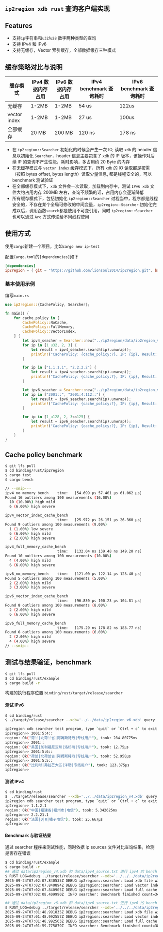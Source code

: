 ## `ip2region xdb rust` 查询客户端实现

## Features
- 支持`ip`字符串和`u32`/`u28` 数字两种类型的查询
- 支持 IPv4 和 IPv6
- 支持无缓存，Vector 索引缓存，全部数据缓存三种模式

## 缓存策略对比与说明
| 缓存模式         | IPv4 数据内存占用 | IPv6 数据内存占用 | IPv4 benchmark 查询耗时 | IPv6 benchmark 查询耗时 |
| ------------ | ----------- | ----------- | ------------------- |---------------------|
| 无缓存          | 1-2MB       | 1-2MB       | 54 us               | 122us               |
| vector index | 1-2MB       | 1-2MB       | 27 us               | 100us               |
| 全部缓存         | 20 MB       | 200 MB      | 120 ns              | 178 ns              |

- 在 `ip2region::Searcher` 初始化的时候会产生一次 IO, 读取 `xdb` 的 header 信息以初始化 `Searcher`，header 信息主要包含了 `xdb` 的 IP 版本，该操作对后续 IP 的查询不产生性能，耗时影响，多占用约 20 Byte 的内存
- 在无缓存模式与 `vector index` 缓存模式下，所有 `xdb` 的 IO 读取都是按需（按照 bytes offset, bytes length）读取少量信息, 都是线程安全的，可以 benchmark 测试验证
- 在全部缓存模式下，`xdb` 文件会一次读取，加载到内存中，测试 `IPv6 xdb` 文件大约占用内存 200MB 左右，查询不频繁的话，占用内存会逐渐降低
- 所有缓存模式下，包括初始化 `ip2region::Searcher` 过程当中，程序都是线程安全的，不存在某个全局可修改的中间变量，`ip2region::Searcher` 初始化完成以后，调用函数`search`都是使用不可变引用，同时 `ip2region::Searcher` 也可以通过 `Arc` 方式传递给不同线程使用

## 使用方式

使用`cargo`新建一个项目，比如`cargo new ip-test`

配置`Cargo.toml`的`[dependencies]`如下

```toml
[dependencies]
ip2region = { git = "https://github.com/lionsoul2014/ip2region.git", branch = "master" }
```

### 基本使用示例

编写`main.rs`

```rust
use ip2region::{CachePolicy, Searcher};

fn main() {
    for cache_policy in [
        CachePolicy::NoCache,
        CachePolicy::FullMemory,
        CachePolicy::VectorIndex,
    ] {
        let ipv4_seacher = Searcher::new("../ip2region/data/ip2region_v4.xdb".to_owned(), cache_policy).unwrap();
        for ip in [1_u32, 2, 3] {
            let result = ipv4_seacher.search(ip).unwrap();
            println!("CachePolicy: {cache_policy:?}, IP: {ip}, Result: {result}");
        }

        for ip in ["1.1.1.1", "2.2.2.2"] {
            let result = ipv4_seacher.search(ip).unwrap();
            println!("CachePolicy: {cache_policy:?}, IP: {ip}, Result: {result}");
        }

        let ipv6_seacher = Searcher::new("../ip2region/data/ip2region_v6.xdb".to_owned(), cache_policy).unwrap();
        for ip in ["2001::", "2001:4:112::"] {
            let result = ipv6_seacher.search(ip).unwrap();
            println!("CachePolicy: {cache_policy:?}, IP: {ip}, Result: {result}");
        }

        for ip in [1_u128, 2, 3<<125] {
            let result = ipv6_seacher.search(ip).unwrap();
            println!("CachePolicy: {cache_policy:?}, IP: {ip}, Result: {result}");
        }
    }
}
```

## Cache policy benchmark

```bash
$ git lfs pull
$ cd binding/rust/ip2region
$ cargo test
$ cargo bench

// --snip---
ipv4_no_memory_bench    time:   [54.699 µs 57.401 µs 61.062 µs]
Found 16 outliers among 100 measurements (16.00%)
  10 (10.00%) high mild
  6 (6.00%) high severe

ipv4_vector_index_cache_bench
                        time:   [25.972 µs 26.151 µs 26.360 µs]
Found 9 outliers among 100 measurements (9.00%)
  1 (1.00%) low severe
  6 (6.00%) high mild
  2 (2.00%) high severe

ipv4_full_memory_cache_bench
                        time:   [132.04 ns 139.48 ns 149.20 ns]
Found 10 outliers among 100 measurements (10.00%)
  4 (4.00%) high mild
  6 (6.00%) high severe

ipv6_no_memory_bench    time:   [121.00 µs 122.14 µs 123.40 µs]
Found 5 outliers among 100 measurements (5.00%)
  2 (2.00%) high mild
  3 (3.00%) high severe

ipv6_vector_index_cache_bench
                        time:   [96.830 µs 100.23 µs 104.81 µs]
Found 8 outliers among 100 measurements (8.00%)
  2 (2.00%) high mild
  6 (6.00%) high severe

ipv6_full_memory_cache_bench
                        time:   [175.29 ns 178.82 ns 183.77 ns]
Found 6 outliers among 100 measurements (6.00%)
  2 (2.00%) high mild
  4 (4.00%) high severe
// --snip--
```

## 测试与结果验证，benchmark
```bash
$ git lfs pull
$ cd binding/rust/example
$ cargo build -r
```
构建的执行程序位置 `binding/rust/target/release/searcher`

#### 测试 IPv6
```bash
$ cd binding/rust
$ ./target/release/searcher --xdb='../../data/ip2region_v6.xdb' query

ip2region xdb searcher test program, type `quit` or `Ctrl + c` to exit
ip2region>> 2001:5:4::
region: Ok("荷兰|北荷兰省|阿姆斯特丹|专线用户"), took: 284.80775ms
ip2region>> 2001::
region: Ok("美国|加利福尼亚州|洛杉矶|专线用户"), took: 12.75µs
ip2region>> 2001:5:6::
region: Ok("荷兰|北荷兰省|阿姆斯特丹|专线用户"), took: 52.958µs
ip2region>> 2001:5:5::
region: Ok("比利时|弗拉芒大区|泽勒|专线用户"), took: 123.375µs
ip2region>>
```

#### 测试 IPv4
```bash
$ cd binding/rust
$  ./target/release/searcher --xdb='../../data/ip2region_v4.xdb' query
ip2region xdb searcher test program, type `quit` or `Ctrl + c` to exit
ip2region>> 1.1.2.1
region: Ok("中国|福建省|福州市|电信"), took: 5.342625ms
ip2region>> 2.2.21.1
region: Ok("法国|0|0|橘子电信"), took: 25.667µs
ip2region>>
```

#### Benchmark 与验证结果

通过 searcher 程序来测试性能，同时依据 ip sources 文件对比查询结果，检测是否存在错误

```bash
$ cd binding/rust/example
$ cargo build -r
## 通过 data/ip2region_v4.xdb 和 data/ipv4_source.txt 进行 ipv4 的 bench 测试：
$ RUST_LOG=debug ../target/release/searcher --xdb='../../../data/ip2region_v4.xdb' bench '../../../data/ipv4_source.txt'
2025-09-24T07:02:07.840535Z DEBUG ip2region::searcher: Load xdb file with header header=Header { version: 3, index_policy: VectorIndex, create_time: 1757125456, start_index_ptr: 955933, end_index_ptr: 11042415, ip_version: V4, runtime_ptr_bytes: 4 }
2025-09-24T07:02:07.840894Z DEBUG ip2region::searcher: Load vector index cache
2025-09-24T07:02:07.840905Z DEBUG ip2region::searcher: Load full cache filepath="../../../data/ip2region_v4.xdb"
2025-09-24T07:02:08.409990Z  INFO searcher: Benchmark finished count=3404406 took=569.388667ms avg_took=167ns

## 通过 data/ip2region_v6.xdb 和 data/ipv6_source.txt 进行 ipv6 的 bench 测试：
$ RUST_LOG=debug ../target/release/searcher --xdb='../../../data/ip2region_v6.xdb' bench '../../../data/ipv6_source.txt'
2025-09-24T07:01:48.991835Z DEBUG ip2region::searcher: Load xdb file with header header=Header { version: 3, index_policy: VectorIndex, create_time: 1756970508, start_index_ptr: 6585371, end_index_ptr: 647078145, ip_version: V6, runtime_ptr_bytes: 4 }
2025-09-24T07:01:48.992557Z DEBUG ip2region::searcher: Load vector index cache
2025-09-24T07:01:48.992563Z DEBUG ip2region::searcher: Load full cache filepath="../../../data/ip2region_v6.xdb"
2025-09-24T07:01:59.775879Z  INFO searcher: Benchmark finished count=38335905 took=10.784124584s avg_took=281ns

```